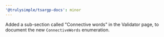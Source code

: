 ```yaml
---
'@trulysimple/tsargp-docs': minor
---
```


Added a sub-section called "Connective words" in the Validator page, to document the new `ConnectiveWords` enumeration.
